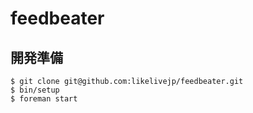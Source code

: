# feedbeater

## 開発準備

```
$ git clone git@github.com:likelivejp/feedbeater.git
$ bin/setup
$ foreman start
```
